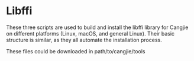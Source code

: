 # Libffi

These three scripts are used to build and install the libffi library for Cangjie on different platforms (Linux, macOS, and general Linux). 
Their basic structure is similar, as they all automate the installation process.

These files could be downloaded in path/to/cangjie/tools



